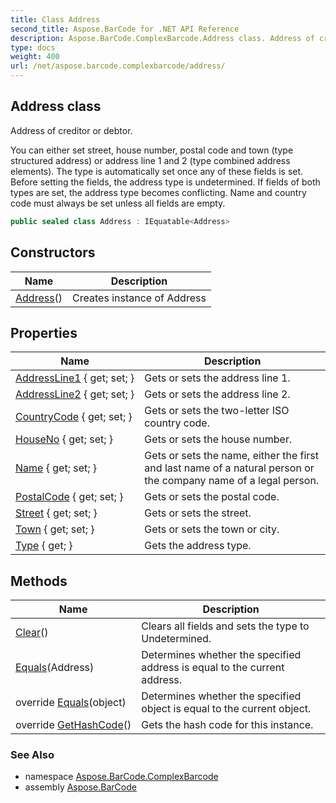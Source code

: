 ```yaml
---
title: Class Address
second_title: Aspose.BarCode for .NET API Reference
description: Aspose.BarCode.ComplexBarcode.Address class. Address of creditor or debtor
type: docs
weight: 400
url: /net/aspose.barcode.complexbarcode/address/
---
```

## Address class

Address of creditor or debtor.

You can either set street, house number, postal code and town (type structured address) or address line 1 and 2 (type combined address elements). The type is automatically set once any of these fields is set. Before setting the fields, the address type is undetermined. If fields of both types are set, the address type becomes conflicting. Name and country code must always be set unless all fields are empty.

```csharp
public sealed class Address : IEquatable<Address>
```

## Constructors

| Name | Description |
| --- | --- |
| [Address](address/)() | Creates instance of Address |

## Properties

| Name | Description |
| --- | --- |
| [AddressLine1](../../aspose.barcode.complexbarcode/address/addressline1/) { get; set; } | Gets or sets the address line 1. |
| [AddressLine2](../../aspose.barcode.complexbarcode/address/addressline2/) { get; set; } | Gets or sets the address line 2. |
| [CountryCode](../../aspose.barcode.complexbarcode/address/countrycode/) { get; set; } | Gets or sets the two-letter ISO country code. |
| [HouseNo](../../aspose.barcode.complexbarcode/address/houseno/) { get; set; } | Gets or sets the house number. |
| [Name](../../aspose.barcode.complexbarcode/address/name/) { get; set; } | Gets or sets the name, either the first and last name of a natural person or the company name of a legal person. |
| [PostalCode](../../aspose.barcode.complexbarcode/address/postalcode/) { get; set; } | Gets or sets the postal code. |
| [Street](../../aspose.barcode.complexbarcode/address/street/) { get; set; } | Gets or sets the street. |
| [Town](../../aspose.barcode.complexbarcode/address/town/) { get; set; } | Gets or sets the town or city. |
| [Type](../../aspose.barcode.complexbarcode/address/type/) { get; } | Gets the address type. |

## Methods

| Name | Description |
| --- | --- |
| [Clear](../../aspose.barcode.complexbarcode/address/clear/)() | Clears all fields and sets the type to Undetermined. |
| [Equals](../../aspose.barcode.complexbarcode/address/equals/#equals)(Address) | Determines whether the specified address is equal to the current address. |
| override [Equals](../../aspose.barcode.complexbarcode/address/equals/#equals_1)(object) | Determines whether the specified object is equal to the current object. |
| override [GetHashCode](../../aspose.barcode.complexbarcode/address/gethashcode/)() | Gets the hash code for this instance. |

### See Also

* namespace [Aspose.BarCode.ComplexBarcode](../../aspose.barcode.complexbarcode/)
* assembly [Aspose.BarCode](../../)



